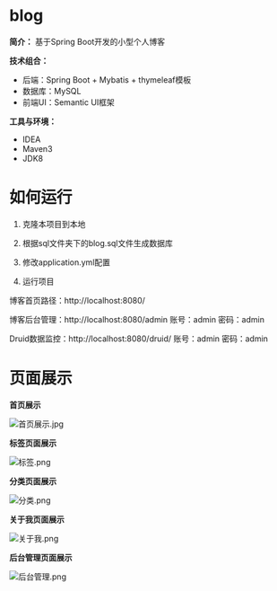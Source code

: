 # blog

**简介：** 基于Spring Boot开发的小型个人博客

**技术组合：**

* 后端：Spring Boot + Mybatis + thymeleaf模板
* 数据库：MySQL
* 前端UI：Semantic UI框架

**工具与环境：**

* IDEA
* Maven3
* JDK8

# 如何运行

1. 克隆本项目到本地

2. 根据sql文件夹下的blog.sql文件生成数据库
3. 修改application.yml配置
4. 运行项目

博客首页路径：http://localhost:8080/

博客后台管理：http://localhost:8080/admin  账号：admin 密码：admin

Druid数据监控：http://localhost:8080/druid/ 账号：admin 密码：admin

# 页面展示

**首页展示**

![首页展示.jpg](https://i.loli.net/2020/04/11/YO3ykTIUKn4DvXh.png)



**标签页面展示**

![标签.png](https://i.loli.net/2020/04/11/OAVoacspbzNYGjX.png)

**分类页面展示**

![分类.png](https://i.loli.net/2020/04/11/NxabmSRIH1CkMDE.png)

**关于我页面展示**

![关于我.png](https://i.loli.net/2020/04/11/ylv5s3VKjC2ur67.png)

**后台管理页面展示**

![后台管理.png](https://i.loli.net/2020/04/11/rVCk4flHwYMpFvD.png)






